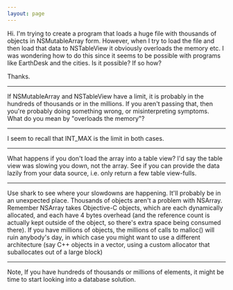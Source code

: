 ```yaml
---
layout: page
---
```


Hi. I'm trying to create a program that loads a huge file with thousands of objects in NSMutableArray form.  However, when I try to load the file and then load that data to NSTableView it obviously overloads the memory etc.  I was wondering how to do this since it seems to be possible with programs like EarthDesk and the cities.  Is it possible? If so how?

Thanks.

----

If NSMutableArray and NSTableView have a limit, it is probably in the hundreds of thousands or in the millions. If you aren't passing that, then you're probably doing something wrong, or misinterpreting symptoms. What do you mean by "overloads the memory"?

----

I seem to recall that INT_MAX is the limit in both cases.

----

What happens if you don't load the array into a table view? I'd say the table view was slowing you down, not the array. See if you can provide the data lazily from your data source, i.e. only return a few table view-fulls. 

----

Use shark to see where your slowdowns are happening.  It'll probably be in an unexpected place.   Thousands of objects aren't a problem with NSArray.  Remember NSArray takes Objective-C objects, which are each dynamically allocated, and each have 4 bytes overhead (and the reference count is actually kept outside of the object, so there's extra space being consumed there).  If you have millions of objects, the millions of calls to malloc() will ruin anybody's day, in which case you might want to use a different architecture (say C++ objects in a vector, using a custom allocator that suballocates out of a large block)

----

Note, If you have hundreds of thousands or millions of elements, it might be time to start looking into a database solution.
